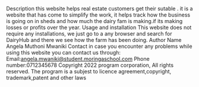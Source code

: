 Description this website helps real estate customers get their sutable . it is a website that has come to simplify the work, it helps track how the business is going on in sheds and how much the dairy fam is making.if its making losses or profits over the year.
Usage and installation This website does not require any installations, we just go to a any browser and search for DairyHub and there we see how the farm has been doing.
Author Name Angela Muthoni Mwaniki Contact in case you encounter any problems while using this website you can contact us through: Email:angela.mwaniki@student.moringaschool.com Phone number:0712345678 Copyright 2022 program corporation, All rights reserved. The program is a subjest to licence agreement,copyright, trademark,patent and other laws
